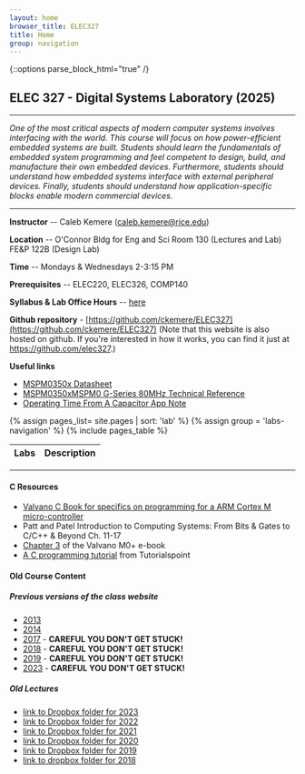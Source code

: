 ```yaml
---
layout: home
browser_title: ELEC327
title: Home
group: navigation
---
```


{::options parse_block_html="true" /}

## ELEC 327 - Digital Systems Laboratory (2025)

---

_One of the most critical aspects of modern computer systems involves interfacing with the
world. This course will focus on how power-efficient embedded systems are built. Students
should learn the fundamentals of embedded system programming and feel competent to design,
build, and manufacture their own embedded devices. Furthermore, students should understand
how embedded systems interface with external peripheral devices. Finally, students should
understand how application-specific blocks enable modern commercial devices._

---

<div class="row">

<div class="col-md-6">

**Instructor** -- Caleb Kemere (caleb.kemere@rice.edu)

**Location** -- O'Connor Bldg for Eng and Sci Room 130 (Lectures and Lab) FE&P 122B (Design Lab)

**Time** -- Mondays & Wednesdays 2-3:15 PM

**Prerequisites** -- ELEC220, ELEC326, COMP140

**Syllabus & Lab Office Hours** -- [here](/syllabus.html)

**Github repository** -
[https://github.com/ckemere/ELEC327](https://github.com/ckemere/ELEC327) (Note that this
website is also hosted on github. If you're interested in how it works, you can find it just at
https://github.com/elec327.)

**Useful links**

  + [MSPM0350x Datasheet](assets/documents/mspm0g3507.pdf)
  + [MSPM0350xMSPM0 G-Series 80MHz Technical Reference](assets/documents/slau846b.pdf)
  + [Operating Time From A Capacitor App Note](assets/documents/slaaei3-operating_time_from_a_capacitor.pdf)



</div>

<div class="col-md-6">

<table class="table table-bordered">
<thead>
  <tr><th>Labs</th><th>Description</th></tr>
</thead>
<tbody>
  {% assign pages_list= site.pages  | sort: 'lab' %}
  {% assign group = 'labs-navigation' %}
  {% include pages_table %}
</tbody>
</table>

</div>
</div>

---


#### C Resources

  + [Valvano C Book for specifics on programming for a ARM Cortex M micro-controller](https://users.ece.utexas.edu/~valvano/embed/toc1.htm)
  + Patt and Patel Introduction to Computing Systems: From Bits & Gates to C/C++ & Beyond Ch. 11-17
  + [Chapter 3](https://users.ece.utexas.edu/~valvano/mspm0/ebook/Ch3_SoftwareDesign.html) of the Valvano M0+ e-book
  + [A C programming tutorial](https://users.ece.utexas.edu/~valvano/mspm0/ebook/Ch3_SoftwareDesign.html) from Tutorialspoint


#### Old Course Content

##### Previous versions of the class website

  + [2013](http://dsp.rice.edu/elec327-2013)
  + [2014](http://dsp.rice.edu/elec327-2014)
  + [2017](http://elec327.github.io/2017) - **CAREFUL YOU DON'T GET STUCK!**
  + [2018](http://elec327.github.io/2018) - **CAREFUL YOU DON'T GET STUCK!**
  + [2019](http://elec327.github.io/2019) - **CAREFUL YOU DON'T GET STUCK!**
  + [2023](http://elec327.github.io/2023) - **CAREFUL YOU DON'T GET STUCK!**

##### Old Lectures

  + [link to Dropbox folder for 2023](https://www.dropbox.com/sh/cdhfke2z5ei7yox/AAAH6RoPw1t7u4mZVjz3Dm_Ca?dl=0)
  + [link to Dropbox folder for 2022](https://www.dropbox.com/sh/fm5q04qsg7ndzdu/AAB1uFuNtMVNyuNYrUtYK4SKa?dl=0)
  + [link to Dropbox folder for 2021](https://www.dropbox.com/sh/gpzajdxxvakqnit/AADe0Unaett7n7GcfhxWl_R-a?dl=0)
  + [link to Dropbox folder for 2020](https://www.dropbox.com/sh/qco0mkogrgpxz7m/AACRTTyxawHX6kcf-IQu48XZa?dl=0)
  + [link to Dropbox folder for 2019](https://www.dropbox.com/sh/fvg3qvzeby1qnyu/AACYieJX3GsY5ZZOm41a28yda?dl=0)
  + [link to dropbox folder for 2018](https://www.dropbox.com/sh/iikqf8u242ekwe0/AAAj8hoVQ5VoL5WWNx3OUct7a?dl=0)

